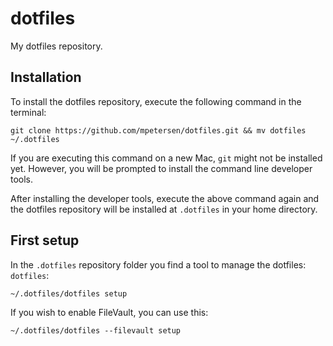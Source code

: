 # dotfiles

My dotfiles repository.

## Installation

To install the dotfiles repository, execute the following command in the terminal:

```
git clone https://github.com/mpetersen/dotfiles.git && mv dotfiles ~/.dotfiles
```

If you are executing this command on a new Mac, `git` might not be installed yet. However, you will be prompted to install the command line developer tools.

After installing the developer tools, execute the above command again and the dotfiles repository will be installed at `.dotfiles` in your home directory.

## First setup

In the `.dotfiles` repository folder you find a tool to manage the dotfiles: `dotfiles`:

```
~/.dotfiles/dotfiles setup
```

If you wish to enable FileVault, you can use this:

```
~/.dotfiles/dotfiles --filevault setup
```
